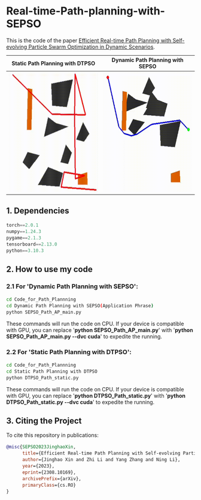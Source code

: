 # Real-time-Path-planning-with-SEPSO
This is the code of the paper [Efficient Real-time Path Planning with Self-evolving Particle Swarm Optimization in Dynamic Scenarios](https://arxiv.org/abs/2308.10169). 

  |                           Static Path Planning with DTPSO                           |                         Dynamic Path Planning with SEPSO                          |
  | :----------------------------------------------------------: | :----------------------------------------------------------: |
  | <img src="https://github.com/XinJingHao/Real-time-Path-planning-with-SEPSO/blob/main/Code_for_Path_Plannning/Static%20Path%20Planning%20with%20DTPSO/static.gif" width="320" height="320"> | <img src="https://github.com/XinJingHao/Real-time-Path-planning-with-SEPSO/blob/main/Code_for_Path_Plannning/Dynamic%20Path%20Planning%20with%20SEPSO(Application%20Phrase)/dynamic.gif" width="320" height="320"> |

## 1. Dependencies 
```python
torch==2.0.1
numpy==1.24.3
pygame==2.1.3
tensorboard==2.13.0
python==3.10.3
```

## 2. How to use my code
### 2.1 For 'Dynamic Path Planning with SEPSO':
```bash
cd Code_for_Path_Plannning
cd Dynamic Path Planning with SEPSO(Application Phrase)
python SEPSO_Path_AP_main.py
```
These commands will run the code on CPU. If your device is compatible with GPU, you can replace '**python SEPSO_Path_AP_main.py**' with '**python SEPSO_Path_AP_main.py --dvc cuda**' to expedite the running.

### 2.2 For 'Static Path Planning with DTPSO':
```bash
cd Code_for_Path_Plannning
cd Static Path Planning with DTPSO
python DTPSO_Path_static.py
```
These commands will run the code on CPU. If your device is compatible with GPU, you can replace '**python DTPSO_Path_static.py**' with '**python DTPSO_Path_static.py --dvc cuda**' to expedite the running.


## 3. Citing the Project

To cite this repository in publications:

```bibtex
@misc{SEPSO2023JinghaoXin,
      title={Efficient Real-time Path Planning with Self-evolving Particle Swarm Optimization in Dynamic Scenarios}, 
      author={Jinghao Xin and Zhi Li and Yang Zhang and Ning Li},
      year={2023},
      eprint={2308.10169},
      archivePrefix={arXiv},
      primaryClass={cs.RO}
}
```
